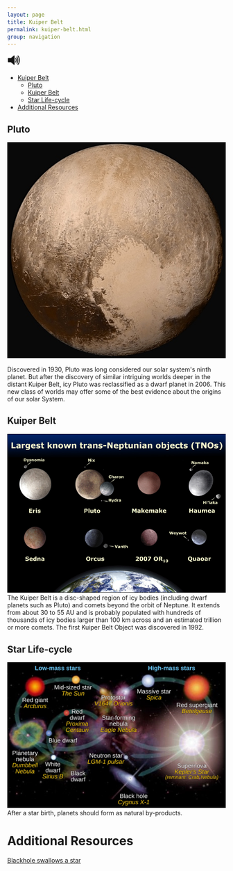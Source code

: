 ```yaml
---
layout: page
title: Kuiper Belt
permalink: kuiper-belt.html
group: navigation
---
```


<script>
function toggleSound(el) {
    var audioElem = el;
    var found = false;
    while (found === false) {
        audioElem = audioElem.nextSibling;
        if (audioElem.tagName === "AUDIO") {
            found = true;
        }
    }

    if (audioElem.paused || audioElem.paused)
        audioElem.play();
    else
        audioElem.pause();
}
</script>

<img class="player" src="img/speaker-icon.svg" alt="Click to play sound" onclick="toggleSound(this)" width="30" height="30">
<audio class="audio">
  <source src="speech/kuiper-belt.wav" type="audio/wav">
Your browser does not support this audio format (wav).
</audio>

* [Kuiper Belt](#)
  * [Pluto](#pluto)
  * [Kuiper Belt](#kuiper-belt)
  * [Star Life-cycle](#star-life-cycle)
* [Additional Resources](#additional-resources)

## Pluto
![Pluto](img/pluto.jpg)

Discovered in 1930, Pluto was long considered our solar system's ninth planet. But after the discovery of similar intriguing worlds deeper in the distant Kuiper Belt, icy Pluto was reclassified as a dwarf planet in 2006. This new class of worlds may offer some of the best evidence about the origins of our solar System.

## Kuiper Belt
![Eight Largest Objects in the Kuiper Belt](img/eightTNOs.jpg)
The Kuiper Belt is a disc-shaped region of icy bodies (including dwarf planets such as Pluto) and comets beyond the orbit of Neptune. It extends from about 30 to 55 AU and is probably populated with hundreds of thousands of icy bodies larger than 100 km across and an estimated trillion or more comets. The first Kuiper Belt Object was discovered in 1992.

## Star Life-cycle
![Star Life-cycle](img/star_life_cycles.jpg)
After a star birth, planets should form as natural by-products.

# Additional Resources
[Blackhole swallows a star](https://www.youtube.com/watch?v=hu6hIhW00Fk)

<!-- lunar missions: news twitter feed. -->
